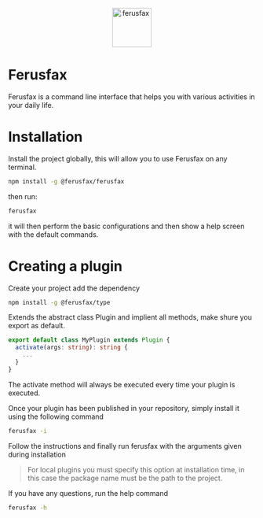 <p align="center">
  <picture>
    <source media="(prefers-color-scheme: dark)" srcset="https://github.com/ferusfax/ferusfax/assets/8089374/1adec062-c72c-455c-9666-c408974af19d">
    <img alt="ferusfax" src="https://github.com/ferusfax/ferusfax/assets/8089374/1adec062-c72c-455c-9666-c408974af19d" width="80">
  </picture>
</p>

# Ferusfax

Ferusfax is a command line interface that helps you with various activities in your daily life.

# Installation

Install the project globally, this will allow you to use Ferusfax on any terminal.

```bash
npm install -g @ferusfax/ferusfax
```

then run:

```bash
ferusfax
```

it will then perform the basic configurations and then show a help screen with the default commands.

# Creating a plugin

Create your project add the dependency

```bash
npm install -g @ferusfax/type
```

Extends the abstract class Plugin and implient all methods, make shure you export as default.

```typescript
export default class MyPlugin extends Plugin {
  activate(args: string): string {
    ...
  }
}
```

The activate method will always be executed every time your plugin is executed.

Once your plugin has been published in your repository, simply install it using the following command

```bash
ferusfax -i
```

Follow the instructions and finally run ferusfax with the arguments given during installation

> For local plugins you must specify this option at installation time, in this case the package name must be the path to the project.

If you have any questions, run the help command

```bash
ferusfax -h
```
